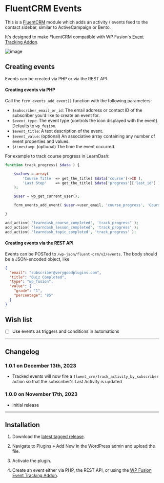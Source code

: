 # FluentCRM Events

This is a [FluentCRM](https://wpfusion.com/go/fluentcrm) module which adds an activity / events feed to the contact sidebar, similar to ActiveCampaign or Bento.

It's designed to make FluentCRM compatible with WP Fusion's [Event Tracking Addon](https://wpfusion.com/documentation/event-tracking/event-tracking-overview/).

![image](https://github.com/verygoodplugins/fluent-crm-events/assets/13076544/678ba9c7-ee5f-4e20-af49-10d55289f429)


## Creating events

Events can be created via PHP or via the REST API.

#### Creating events via PHP

Call the `fcrm_events_add_event()` function with the following parameters:

* `$subscriber_email_or_id`: The email address or contact ID of the subscriber you'd like to create an event for.
* `$event_type`: The event type (controls the icon displayed with the event). Defaults to `wp_fusion`.
* `$event_title`: A text description of the event.
* `$event_value`: (optional) An associative array containing any number of event properties and values.
* `$timestamp`: (optional) The time the event occurred.

For example to track course progress in LearnDash:

```php
function track_progress( $data ) {

	$values = array(
		'Course Title' => get_the_title( $data['course']->ID ),
		'Last Step'    => get_the_title( $data['progress']['last_id'] ),
	);

	$user = wp_get_current_user();

	fcrm_events_add_event( $user->user_email, 'course_progress', 'Course Progressed', $values );

}

add_action( 'learndash_course_completed', 'track_progress' );
add_action( 'learndash_lesson_completed', 'track_progress' );
add_action( 'learndash_topic_completed', 'track_progress' );
```

#### Creating events via the REST API

Events can be POSTed to `/wp-json/fluent-crm/v2/events`. The body should be a JSON-encoded object, like

```json
{
  "email": "subscriber@verygoodplugins.com",
  "title": "Quiz Completed",
  "type": "wp_fusion",
  "value": {
    "grade": "1",
    "percentage": "85"
  }
}

```

## Wish list

- [ ] Use events as triggers and conditions in automations

--------------------

## Changelog

### 1.0.1 on December 13th, 2023
- Tracked events will now fire a `fluent_crm/track_activity_by_subscriber` action so that the subscriber's Last Activity is updated

### 1.0.0 on November 17th, 2023

- Initial release

--------------------

## Installation

1. Download the [latest tagged release](https://github.com/verygoodplugins/fluent-crm-events/tags).

2. Navigate to Plugins » Add New in the WordPress admin and upload the file.

3. Activate the plugin.

4. Create an event either via PHP, the REST API, or using the [WP Fusion Event Tracking Addon](https://wpfusion.com/documentation/event-tracking/event-tracking-overview/).
